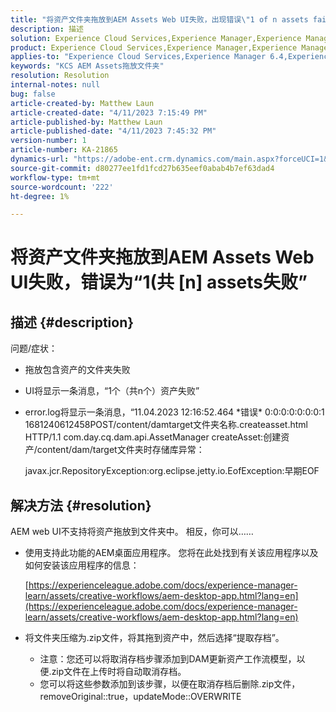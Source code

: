 ```yaml
---
title: "将资产文件夹拖放到AEM Assets Web UI失败，出现错误\"1 of n assets failed\""
description: 描述
solution: Experience Cloud Services,Experience Manager,Experience Manager as a Cloud Service
product: Experience Cloud Services,Experience Manager,Experience Manager as a Cloud Service
applies-to: "Experience Cloud Services,Experience Manager 6.4,Experience Manager Assets,Experience Manager as a Cloud Service,Experience Manager 6.5"
keywords: "KCS AEM Assets拖放文件夹"
resolution: Resolution
internal-notes: null
bug: false
article-created-by: Matthew Laun
article-created-date: "4/11/2023 7:15:49 PM"
article-published-by: Matthew Laun
article-published-date: "4/11/2023 7:45:32 PM"
version-number: 1
article-number: KA-21865
dynamics-url: "https://adobe-ent.crm.dynamics.com/main.aspx?forceUCI=1&pagetype=entityrecord&etn=knowledgearticle&id=041e8741-9dd8-ed11-a7c7-6045bd0067ea"
source-git-commit: d80277ee1fd1fcd27b635eef0abab4b7ef63dad4
workflow-type: tm+mt
source-wordcount: '222'
ht-degree: 1%

---
```


# 将资产文件夹拖放到AEM Assets Web UI失败，错误为“1(共 [n] assets失败”

## 描述 {#description}

问题/症状：<br>
- 拖放包含资产的文件夹失败
- UI将显示一条消息，“1个（共n个）资产失败”
- error.log将显示一条消息，“11.04.2023 12:16:52.464 \*错误\* 0:0:0:0:0:0:0:1 1681240612458POST/content/damtarget文件夹名称.createasset.html HTTP/1.1 com.day.cq.dam.api.AssetManager createAsset:创建资产/content/dam/target文件夹时存储库异常： 

   javax.jcr.RepositoryException:org.eclipse.jetty.io.EofException:早期EOF



## 解决方法 {#resolution}


AEM web UI不支持将资产拖放到文件夹中。 相反，你可以……

- 使用支持此功能的AEM桌面应用程序。 您将在此处找到有关该应用程序以及如何安装该应用程序的信息：

   [https://experienceleague.adobe.com/docs/experience-manager-learn/assets/creative-workflows/aem-desktop-app.html?lang=en](https://experienceleague.adobe.com/docs/experience-manager-learn/assets/creative-workflows/aem-desktop-app.html?lang=en)
- 将文件夹压缩为.zip文件，将其拖到资产中，然后选择“提取存档”。 
   - 注意：您还可以将取消存档步骤添加到DAM更新资产工作流模型，以便.zip文件在上传时将自动取消存档。
   - 您可以将这些参数添加到该步骤，以便在取消存档后删除.zip文件，removeOriginal::true，updateMode::OVERWRITE

